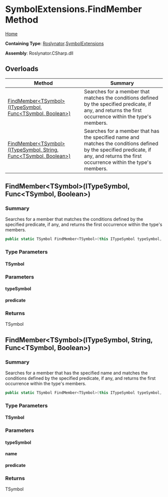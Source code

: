 # SymbolExtensions\.FindMember Method

[Home](../../../README.md)

**Containing Type**: [Roslynator](../../README.md)\.[SymbolExtensions](../README.md)

**Assembly**: Roslynator\.CSharp\.dll

## Overloads

| Method | Summary |
| ------ | ------- |
| [FindMember\<TSymbol>(ITypeSymbol, Func\<TSymbol, Boolean>)](#Roslynator_SymbolExtensions_FindMember__1_Microsoft_CodeAnalysis_ITypeSymbol_System_Func___0_System_Boolean__) | Searches for a member that matches the conditions defined by the specified predicate, if any, and returns the first occurrence within the type's members\. |
| [FindMember\<TSymbol>(ITypeSymbol, String, Func\<TSymbol, Boolean>)](#Roslynator_SymbolExtensions_FindMember__1_Microsoft_CodeAnalysis_ITypeSymbol_System_String_System_Func___0_System_Boolean__) | Searches for a member that has the specified name and matches the conditions defined by the specified predicate, if any, and returns the first occurrence within the type's members\. |

## FindMember\<TSymbol>\(ITypeSymbol, Func\<TSymbol, Boolean>\)<a name="Roslynator_SymbolExtensions_FindMember__1_Microsoft_CodeAnalysis_ITypeSymbol_System_Func___0_System_Boolean__"></a>

### Summary

Searches for a member that matches the conditions defined by the specified predicate, if any, and returns the first occurrence within the type's members\.

```csharp
public static TSymbol FindMember<TSymbol>(this ITypeSymbol typeSymbol, Func<TSymbol, bool> predicate = null) where TSymbol : Microsoft.CodeAnalysis.ISymbol
```

### Type Parameters

#### TSymbol





### Parameters

#### typeSymbol





#### predicate





### Returns

TSymbol

## FindMember\<TSymbol>\(ITypeSymbol, String, Func\<TSymbol, Boolean>\)<a name="Roslynator_SymbolExtensions_FindMember__1_Microsoft_CodeAnalysis_ITypeSymbol_System_String_System_Func___0_System_Boolean__"></a>

### Summary

Searches for a member that has the specified name and matches the conditions defined by the specified predicate, if any, and returns the first occurrence within the type's members\.

```csharp
public static TSymbol FindMember<TSymbol>(this ITypeSymbol typeSymbol, string name, Func<TSymbol, bool> predicate = null) where TSymbol : Microsoft.CodeAnalysis.ISymbol
```

### Type Parameters

#### TSymbol





### Parameters

#### typeSymbol





#### name





#### predicate





### Returns

TSymbol

